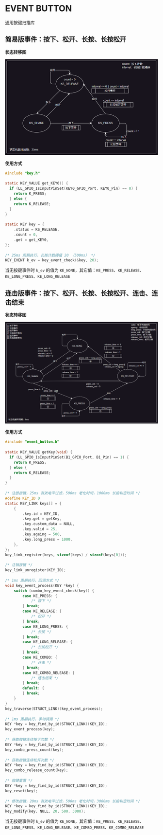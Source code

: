 # EVENT BUTTON

通用按键扫描库

## 简易版事件：按下、松开、长按、长按松开

**状态转移图**

![key](assets/image/key.png)

**使用方式**

```c
#include "key.h"

static KEY_VALUE get_KEY0() {
  if (LL_GPIO_IsInputPinSet(KEY0_GPIO_Port, KEY0_Pin) == 0) {
    return K_PRESS;
  } else {
    return K_RELEASE;
  }
}

static KEY key = {
    .status = KS_RELEASE,
    .count = 0,
    .get = get_KEY0,
};

/* 25ms 周期执行，长按计数阈值 20 （500ms） */
KEY_EVENT k_ev = key_event_check(&key, 20);
```

当无按键事件时 `k_ev` 的值为 `KE_NONE`，其它值：`KE_PRESS`、`KE_RELEASE`、`KE_LONG_PRESS`、`KE_LONG_RELEASE`

## 连击版事件：按下、松开、长按、长按松开、连击、连击结束

**状态转移图**

![combo_key](assets/image/combo_key.png)

**使用方式**

```c
#include "event_button.h"

static KEY_VALUE getKey(void) {
  if (LL_GPIO_IsInputPinSet(B1_GPIO_Port, B1_Pin) == 1) {
    return K_PRESS;
  } else {
    return K_RELEASE;
  }
}

/* 注册按键，25ms 有效电平过滤，500ms 老化时间，1000ms 长按判定时间 */
#define KEY_ID 0
static KEY_LINK keys[] = {
    {
        .key.id = KEY_ID,
        .key.get = getKey,
        .key.custom_data = NULL,
        .key.valid = 25,
        .key.ageing = 500,
        .key.long_press = 1000,
    },
};
key_link_register(keys, sizeof(keys) / sizeof(keys[0]));

/* 注销按键 */
key_link_unregister(KEY_ID);

/* 1ms 周期执行，回调方式 */
void key_event_process(KEY *key) {
    switch (combo_key_event_check(key)) {
        case KE_PRESS: {
            /* 按下 */
        } break;
        case KE_RELEASE: {
            /* 松开 */
        } break;
        case KE_LONG_PRESS: {
            /* 长按 */
        } break;
        case KE_LONG_RELEASE: {
            /* 长按松开 */
        } break;
        case KE_COMBO: {
            /* 连击 */
        } break;
        case KE_COMBO_RELEASE: {
            /* 连击结束 */
        } break;
        default: {
        } break;
    }
}
key_traverse(STRUCT_LINK)(key_event_process);

/* 1ms 周期执行，手动调用 */
KEY *key = key_find_by_id(STRUCT_LINK)(KEY_ID);
key_event_process(key);

/* 获取按键连续按下次数 */
KEY *key = key_find_by_id(STRUCT_LINK)(KEY_ID);
key_combo_press_count(key);

/* 获取按键连续松开次数 */
KEY *key = key_find_by_id(STRUCT_LINK)(KEY_ID);
key_combo_release_count(key);

/* 按键重置 */
KEY *key = key_find_by_id(STRUCT_LINK)(KEY_ID);
key_reset(key);

/* 修改按键，20ms 有效电平过滤，500ms 老化时间，3000ms 长按判定时间 */
KEY *key = key_find_by_id(STRUCT_LINK)(KEY_ID);
key_modify(key, NULL, 20, 500, 3000);
```

当无按键事件时 `k_ev` 的值为 `KE_NONE`，其它值：`KE_PRESS`、`KE_RELEASE`、`KE_LONG_PRESS`、`KE_LONG_RELEASE`、`KE_COMBO_PRESS`、`KE_COMBO_RELEASE`
